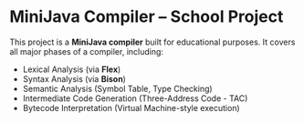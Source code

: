 # MiniJava Compiler – School Project

This project is a **MiniJava compiler** built for educational purposes. It covers all major phases of a compiler, including:

- Lexical Analysis (via **Flex**)
- Syntax Analysis (via **Bison**)
- Semantic Analysis (Symbol Table, Type Checking)
- Intermediate Code Generation (Three-Address Code - TAC)
- Bytecode Interpretation (Virtual Machine-style execution)